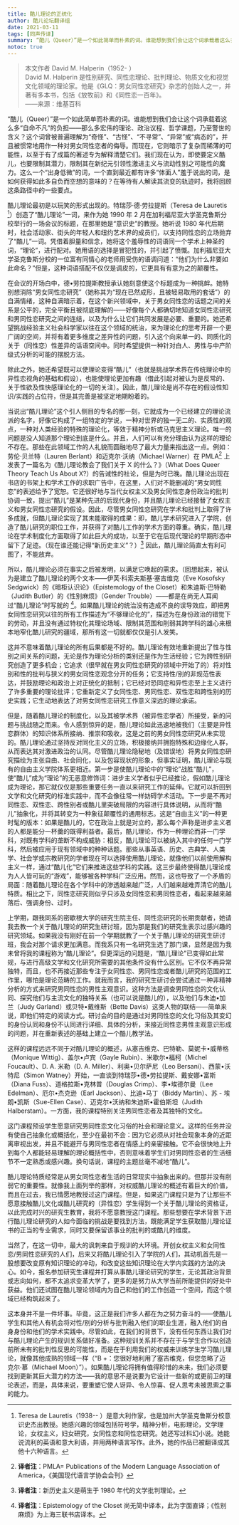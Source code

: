 ```yaml
---
title: 酷儿理论的正统化
author: 酷儿论坛翻译组
date: 2021-03-11
tags: [同声传译]
summary: “酷儿（Queer）”是一个如此简单而朴素的词。谁能想到我们会让这个词承载着这么多“自命不凡”的负担——那么多宏伟的理论、政治议程、哲学课题，乃至警世的含义？这个词曾被普遍理解为“奇怪”、“古怪”、“不寻常”、“异常”或“病态的”，并且被惯常地用作一种对男女同性恋者的侮辱。而现在，它则暗示了复杂而稀薄的可能性，以至于有了成篇的著述专为解释清楚它们。
notoc: true
---
```


> 本文作者 David M. Halperin（1952- ）  
> David M. Halperin 是性别研究、同性恋理论、批判理论、物质文化和视觉文化领域的理论家。他是《GLQ：男女同性恋研究》杂志的创始人之一，并著有多本书，包括《放牧前》和《同性恋一百年》。  
> ——来源：维基百科  

“酷儿（Queer）”是一个如此简单而朴素的词。谁能想到我们会让这个词承载着这么多“自命不凡”的负担——那么多宏伟的理论、政治议程、哲学课题，乃至警世的含义？这个词曾被普遍理解为“奇怪”、“古怪”、“不寻常”、“异常”或“病态的”，并且被惯常地用作一种对男女同性恋者的侮辱。而现在，它则暗示了复杂而稀薄的可能性，以至于有了成篇的著述专为解释清楚它们。我们现在认为，即使要定义酷儿，也要限制其潜力，限制其在新纪元引领性激进主义与流动性别之可能性的魔力。这么一个“出身低微”的词，一个直到最近都有许多“体面人”羞于说出的词，是如何获得如此多自负而空想的意味的？在等待有人解读其流变的轨迹时，我将回顾这条路径中的一些要点。

酷儿理论最初是以玩笑的形式出现的。特瑞莎·德·劳拉提斯（Teresa de Lauretis [^1]）创造了“酷儿理论”一词，来作为她 1990 年 2 月在加利福尼亚大学圣克鲁斯分校举行的一场会议的标题，在那里她是“意识史”的教授。她听说 1980 年代后期时，社会活动家、街头的年轻人和纽约艺术界的成员们，以支持同性恋的立场抛弃了“酷儿”一词。凭借着胆量和信念，她将这个羞辱性的词语同一个学术上神圣的词，“理论”，进行配对。她用语的选择是冒犯性的，并引起了愤慨。加利福尼亚大学圣克鲁斯分校的一位富有同情心的老师用受伤的语调问道：“他们为什么非要如此命名？”但是，这种词语搭配不仅仅是调皮的，它更具有有意为之的颠覆性。

在会议的开场白中，德•劳拉提斯教授承认她刻意使这个标题成为一种挑衅。她特别想消除“男女同性恋研究”（她称其为“现在已然成形，且被轻易取用的套话”）的自满情绪，这种自满暗示着，在这个新兴领域中，关于男女同性恋的话题之间的关系是公平的，完全平衡且被彻底理解的——好像每个人都确切地知道女同性恋研究和男同性恋研究之间的连结，以及为什么让它们共同发展是必要、重要的。她还希望挑战经验主义社会科学家以往在这个领域的统治，来为理论化的思考开辟一个更广阔的空间，并将有着更多维度之差异性的问题，引入这个向来单一的、同质化的关于（同性恋）性差异的话语空间中。同时希望提供一种针对白人、男性与中产阶级式分析的可能的摆脱方法。

除此之外，她还希望既可以使理论变得“酷儿”（也就是挑战学术界在传统理论中的异性恋视角的基础和假设），也能使理论更加有趣（借此引起对被认为是反常的、关于性欲及性快感理论化的一切的关注）。因此，酷儿理论是尚不存在的假设性知识/实践的占位符，但是其完善是被坚定地期盼着的。

当说出“酷儿理论”这个引人侧目的专名的那一刻，它就成为一个已经建立的理论流派的名字，好像它构成了一组特定的学说，一种对世界的独一无二的、实质性的观点，一种对人类经验的特殊的理论化，等效于精神分析或马克思主义理论。唯一的问题是没人知道那个理论到底是什么。并且，人们可以有充分理由认为这样的理论不存在。那些在此领域工作的人礼貌而圆融地尽了最大力量来指出这一点。例如：劳伦·贝兰特（Lauren Berlant）和迈克尔·沃纳（Michael Warner）在 PMLA[^2] 上发表了一篇名为《酷儿理论教会了我们关于 X 的什么？》（What Does Queer Theory Teach Us About X?）的告诫性的社论，但是为时已晚。酷儿理论出现在书店的书架上和学术工作的求职广告中，在这里，人们对不能删减的“男女同性恋”的表述给予了宽恕。它还很好地与当代女权主义及男女同性恋身份政治的批判协调一致，提出“酷儿”是某种先进的后现代身份，并且酷儿理论已经接替了女权主义和男女同性恋研究的假设。因此，尽管男女同性恋研究在学术和批判上取得了许多成就，但酷儿理论实现了其未能取得的成果：即，酷儿学术研究进入了学院，创造了酷儿研究的职位工作，并获得了对酷儿工作的学术方面的尊重。确实，酷儿理论在学术制度化方面取得了如此巨大的成功，以至于它在后现代理论的早期形态中留下了足迹。（现在谁还能记得“新历史主义”？）[^3] 因此，酷儿理论简直太有利可图了，不能放弃。

所以，酷儿理论必须在事实之后被发明，以满足它唤起的需求。（回想起来，被认为是建立了酷儿理论的两个文本——伊芙·科索夫斯基·塞吉维克（Eve Kosofsky Sedgwick）的《暗柜认识论》（Epistemology of the Closet）和朱迪斯·巴特勒（Judith Butler）的《性别麻烦》（Gender Trouble）——都是在尚无人耳闻过“酷儿理论”时写就的 [^4]。如果酷儿理论的统治没有造成不良的误导效应，即把男女同性恋研究以往的所有工作描述为“不够理论化的”，描述为在身份政治的错觉下的劳动，并且没有通过特权化其理论场域、限制其范围和削弱其跨学科的雄心来根本地窄化酷儿研究的疆域，那所有这一切就都仅仅是引人发笑。 

这并不意味着酷儿理论的所有后果都是不好的。酷儿理论有效地重新提出了性与性别之间关系的问题，无论是作为理论分析的类别还是作为生活经验；它为跨性别研究创造了更多机会；它追求（很早就在男女同性恋研究的领域中开始了的）将对性别和性的批判与狭义的男女同性恋观念分开的任务；它支持性/别的非规范性表达，并鼓励理论和政治上对正统化的抵制；它已经对恐同症和异性恋至上主义进行了许多重要的理论批评；它重新定义了女同性恋、男同性恋、双性恋和跨性别的历史实践；它生动地表达了对男女同性恋研究工作意义深远的理论承诺。


但是，随着酷儿理论的制度化，以及其被学术界（被异性恋学者）所接受，新的问题与挑战随之而来。令人感到惊异的是，酷儿理论如此迅速地被我们（主要是异性恋群体）的知识体系所接纳、推崇和吸收，这是之前的男女同性恋研究从未实现的。酷儿理论通过坚持反对同化主义的立场，积极接纳并拥抱特殊和边缘化人群，从而表达其对激进政治的认同。尽管酷儿理论隐秘地（及错误地）将男女同性恋研究描绘为主张自由、社会同化，以及包容现状的形象，但事实证明，酷儿理论与既有的自由主义学院体系更相近。第一步是使酷儿理论中的“理论”战胜“酷儿”，使“酷儿”成为“理论”的无恶意修饰词：进步主义学者似乎已经推论，假如酷儿理论成为理论，那它就仅仅是那些重要任务一直以来研究工作的延伸。它就可以折回到文学和文化研究的标准实践中，而不会像往常一样妨碍学术活动。下一步是不再对同性恋、双性恋、跨性别者或酷儿里突破局限的内容进行具体说明，从而将“酷儿”抽象化，并将其转变为一种象征颠覆性的通用标志。这是“自由主义”的一种更时髦的版本：如果是酷儿的，它在政治上就是对立的，那么每个声称是进步主义者的人都是能分一杯羹的既得利益者。最后，酷儿理论，作为一种理论而非一门学科，对既有学科的垄断不构成威胁：相反，酷儿理论可以被纳入其中的任何一门学科，然后被应用于现有领域中的种种话题。那些从事英语、历史、古典学、人类学、社会学或宗教研究的学者现在可以选择使用酷儿理论，就像他们以前使用解构主义一样，通过“酷儿化”它们来推进这些学科的实践。这三步最终使得酷儿理论成为人人皆可玩的“游戏”，能够被各种学科广泛应用。然而，这也导致了一个矛盾的局面：随着酷儿理论在各个学科中的渗透越来越广泛，人们越来越难弄清它的酷儿特质。相比之下，同性恋研究则似乎只涉及女同性恋和男同性恋者，看起来越来越落后、强调身份、过时。 

上学期，跟我同系的密歇根大学的研究生院主任、同性恋研究的长期贡献者，她请我去教一个关于酷儿理论的研究生研讨班，因为那是我们的研究生表示过感兴趣的研究领域。如果我没有刚好在前一个学期就教了一个关于酷儿理论的研究生研讨班，我会对那个请求更加满意。而我系只有一名研究生选了那门课，显然是因为我未曾将我的课程称为“酷儿理论”。但更深远的问题是，“酷儿理论”已变得如此常规，与进行高级文学和文化研究所需要的其他条件没有什么区别。它不仅不再异常独特，而且，也不再接近那些专注于女同性恋、男同性恋或者酷儿研究的范围的工作里，哪怕是理论范畴的工作。就我而言，我的研究生研讨会尝试通过一种非精神分析的方式来研究男同性恋的男性主观意识。这种方法是调查男同性恋的文化认同、探究他们与主流文化的独特关系（也可以说是酷儿的），以及他们与朱迪•加兰（Judy Garland）或贝特•戴维斯（Bette Davis）这类人物的联结——简单来说，即他们特定的阅读方式。研讨会的目的是通过对男同性恋的文化习俗及其变幻的身份认同和身份不认同进行详细、具体的分析，来接近同性恋男性主观意识形成的问题，并在重新表述的基础上建立一个酷儿教学法。 

这样的课程远远不同于对酷儿理论的概述，从塞吉维克、巴特勒、莫妮卡•威蒂格（Monique Wittig）、盖尔•卢宾（Gayle Rubin）、米歇尔•福柯（Michel Foucault）、D. A. 米勒（D. A. Miller）、利奥•贝尔萨尼（Leo Bersani）、西蒙•沃特尼（Simon Watney）开始，一直谈到特瑞莎•德•劳拉提斯、戴安娜•富斯（Diana Fuss）、道格拉斯•克林普（Douglas Crimp）、李•埃德尔曼（Lee Edelman）、厄尔•杰克逊（Earl Jackson）、比迪•马丁（Biddy Martin）、苏 - 埃朗•凯斯（Sue-Ellen Case）、迈克尔•沃纳和朱迪斯•霍伯斯坦（Judith Halberstam）。一方面，我的课程特别关注男同性恋者及其独特的文化。


这门课程预设学生愿意研究男同性恋文化习俗的社会和理论意义。这样的任务并没有使自己抽象化或概括化，至少在最初不会：因为它必须从对社会现象本身的近距离审视出发，并且不能避开与男同性恋者在情感上的亲密接触。它不会很快地上升到每个人都能轻易理解的理论概括性中，否则意味着学生们对男同性恋者的生活细节不一定熟悉或感兴趣。换句话说，课程的主题丝毫不减地“酷儿”。 


酷儿理论特质经常是从男女同性恋者生活的日常现实中抽象出来的。但那并没有削弱它的重要性。就像我上面列举的那样，对权威酷儿理论的概述有着巨大的价值，而且在过去，我已情愿地教授过这门课程。但是，如果这门课程只是为了让那些不愿意接触酷儿文化或酷儿研究的（异性恋）学生得到一个关于酷儿理论的资格证，以此完成时兴的研究生教育，我将不愿意教授这门课程。那些想要在学术背景下进行酷儿理论研究的人如今面临的挑战是要找到方法，既能满足学生获取酷儿理论证书的正当的专业需求，同时又要保留该事业的批判的或酷儿的维度。


当然了，在这一切中，最大的讽刺来自于规训的大环境。开创女权主义和女同性恋/男同性恋研究的人们，后来又将酷儿理论引入了学院的人们，其动机首先是一股想要改变原有知识理论的冲动，和改变这些知识理论在大学内实践的方法的决心。如今，报名参加研究生课程并打算从事酷儿理论研究的学生，无论其政治背景或志向如何，都不太追求变革大学了，更多的是努力从大学当前所能提供的好处中获益。他们还试图在酷儿理论领域内为自己和他们的工作创造一个空间，而这个领域已经构筑起来了。 


这本身并不是一件坏事。毕竟，这正是我们许多人都在为之努力奋斗的——使酷儿学生和其他人有机会将对性/别的分析与批判融入他们的职业生涯，融入他们的自身身份和他们的学术实践中。尽管如此，在我们的背景下，没有任何东西让我们对与酷儿理论产生的规训关系做好准备。这种规训关系并不存在于与学生合作以创造前所未有的批判性反思的可能性，而是在于利用我们的权威来训练学生学习酷儿理论，就像其他成熟的领域一样（“B +：您很好地利用了塞吉维克，但您忽略了迈克尔·慕（Michael Moon）”）。如果酷儿理论将拥有值得珍惜的未来，我们必须要找到更新其巨大潜力的方法——我的意思不是说要为它设计一些新的或更前卫的理论表述，而是，具体来说，要重塑它使人讶异、令人惊喜、促人思考未被思索之事的能力。

[^1]: Teresa de Lauretis（1938-- ）是意大利作家，也是加州大学圣克鲁斯分校意识史杰出教授。她感兴趣的领域包括符号学，精神分析，电影理论，文学理论，女权主义，妇女研究，女同性恋和同性恋研究。她还写过科幻小说。她能说流利的英语和意大利语，并用两种语言写作。此外，她的作品已被翻译成其他十六种语言。
[^2]: **译者注**：PMLA= Publications of the Modern Language Association of America，《美国现代语言学协会会刊》
[^3]: **译者注**：新历史主义是萌生于 1980 年代的文学批判理论。
[^4]: **译者注**：Epistemology of the Closet 尚无简中译本，此为字面直译；《性别麻烦》为上海三联书店译本。